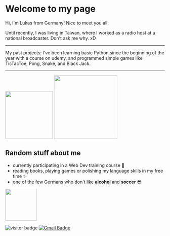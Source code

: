 # Welcome to my page

Hi, I'm Lukas from Germany! Nice to meet you all.

Until recently, I was living in Taiwan, where I worked as a radio host at a national broadcaster. Don't ask me why. xD

---

My past projects: I've been learning basic Python since the beginning of the year with a course on udemy, and programmed simple games like TicTacToe, Pong, Snake, and Black Jack.

---
<img src="https://images1.wionews.com/images/wion/900x1600/2023/12/18/1702913723179_Untitled.jpg" width="150"> <img src="https://media.tenor.com/gexfZzl4ZRsAAAAi/maxwell-cat.gif" width="200">

## Random stuff about me
- currently participating in a Web Dev training course 🚀
- reading books, playing games or polishing my language skills in my free time ✨
- one of the few Germans who don't like **alcohol** and **soccer** 😎

<img src="https://raw.githubusercontent.com/innng/innng/master/assets/kyubey.gif" width="100">

![visitor badge](https://visitor-badge.laobi.icu/badge?page_id=example&format=true) [![Gmail Badge](https://img.shields.io/badge/-Gmail-c14438?style=flat-square&logo=Gmail&logoColor=white&link=mailto:klipp.lukas@gmail.com)](mailto:klipp.lukas@gmail.com)


<!---
<h1 align="center">Hi 👋, I'm Lukas</h1>
<h3 align="center">A passionate frontend developer in the making from Germany</h3>

<p align="left"> <img src="https://komarev.com/ghpvc/?username=inelukas&label=Profile%20views&color=0e75b6&style=flat" alt="inelukas" /> </p>

- 🔭 I’m currently participating in [a Web Development Bootcamp at](https://www.neuefische.de/en)

- 💬 Ask me about **East Asian Culture and Languages**

- 📫 How to reach me **klipp.lukas@gmail.com**

- ⚡ Fun fact **I'm a German who likes neither alcohol nor soccer**

<h3 align="left">Connect with me:</h3>
<p align="left">
<a href="https://linkedin.com/in/lukas klipp" target="blank"><img align="center" src="https://raw.githubusercontent.com/rahuldkjain/github-profile-readme-generator/master/src/images/icons/Social/linked-in-alt.svg" alt="lukas klipp" height="30" width="40" /></a>
<a href="https://instagram.com/inelukas" target="blank"><img align="center" src="https://raw.githubusercontent.com/rahuldkjain/github-profile-readme-generator/master/src/images/icons/Social/instagram.svg" alt="inelukas" height="30" width="40" /></a>
</p>

<h3 align="left">Languages and Tools:</h3>
<p align="left"> <a href="https://developer.android.com" target="_blank" rel="noreferrer"> <img src="https://raw.githubusercontent.com/devicons/devicon/master/icons/android/android-original-wordmark.svg" alt="android" width="40" height="40"/> </a> <a href="https://www.djangoproject.com/" target="_blank" rel="noreferrer"> <img src="https://cdn.worldvectorlogo.com/logos/django.svg" alt="django" width="40" height="40"/> </a> <a href="https://flask.palletsprojects.com/" target="_blank" rel="noreferrer"> <img src="https://www.vectorlogo.zone/logos/pocoo_flask/pocoo_flask-icon.svg" alt="flask" width="40" height="40"/> </a> <a href="https://git-scm.com/" target="_blank" rel="noreferrer"> <img src="https://www.vectorlogo.zone/logos/git-scm/git-scm-icon.svg" alt="git" width="40" height="40"/> </a> <a href="https://developer.mozilla.org/en-US/docs/Web/JavaScript" target="_blank" rel="noreferrer"> <img src="https://raw.githubusercontent.com/devicons/devicon/master/icons/javascript/javascript-original.svg" alt="javascript" width="40" height="40"/> </a> <a href="https://nodejs.org" target="_blank" rel="noreferrer"> <img src="https://raw.githubusercontent.com/devicons/devicon/master/icons/nodejs/nodejs-original-wordmark.svg" alt="nodejs" width="40" height="40"/> </a> <a href="https://www.python.org" target="_blank" rel="noreferrer"> <img src="https://raw.githubusercontent.com/devicons/devicon/master/icons/python/python-original.svg" alt="python" width="40" height="40"/> </a> <a href="https://reactjs.org/" target="_blank" rel="noreferrer"> <img src="https://raw.githubusercontent.com/devicons/devicon/master/icons/react/react-original-wordmark.svg" alt="react" width="40" height="40"/> </a> </p>
--->
